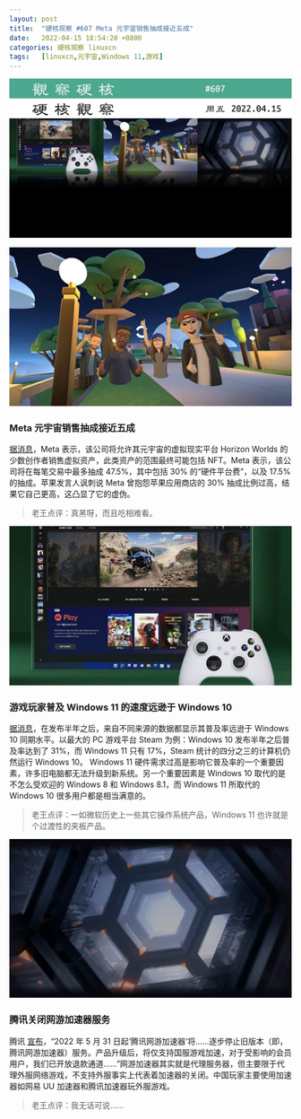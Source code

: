 ```yaml
---
layout: post
title:	"硬核观察 #607 Meta 元宇宙销售抽成接近五成"
date:	2022-04-15 18:54:20 +0800 
categories:	硬核观察 linuxcn 
tags:	[linuxcn,元宇宙,Windows 11,游戏]
---
```



![](/Asserts/Images/album/202204/15/185300q3y4yy992up6u630.jpg)


![](/Asserts/Images/album/202204/15/185312e66p5ph5gm59xp45.jpg)


### Meta 元宇宙销售抽成接近五成


[据消息](https://www.cnbc.com/2022/04/13/meta-plans-to-take-a-nearly-50percent-cut-on-nft-sales-in-its-metaverse.html)，Meta 表示，该公司将允许其元宇宙的虚拟现实平台 Horizon Worlds 的少数创作者销售虚拟资产，此类资产的范围最终可能包括 NFT。Meta 表示，该公司将在每笔交易中最多抽成 47.5%，其中包括 30% 的“硬件平台费”，以及 17.5% 的抽成。苹果发言人讽刺说 Meta 曾抱怨苹果应用商店的 30% 抽成比例过高，结果它自己更高，这凸显了它的虚伪。



> 
> 老王点评：真黑呀，而且吃相难看。
> 
> 
> 


![](/Asserts/Images/album/202204/15/185323njmh30mcc2it3iqq.jpg)


### 游戏玩家普及 Windows 11 的速度远逊于 Windows 10


[据消息](https://arstechnica.com/gadgets/2022/04/gamers-are-adopting-windows-11-about-half-as-quickly-as-they-did-for-windows-10/)，在发布半年之后，来自不同来源的数据都显示其普及率远逊于 Windows 10 同期水平。以最大的 PC 游戏平台 Steam 为例：Windows 10 发布半年之后普及率达到了 31%，而 Windows 11 只有 17%，Steam 统计的四分之三的计算机仍然运行 Windows 10。 Windows 11 硬件需求过高是影响它普及率的一个重要因素，许多旧电脑都无法升级到新系统。另一个重要因素是 Windows 10 取代的是不怎么受欢迎的 Windows 8 和 Windows 8.1，而 Windows 11 所取代的 Windows 10 很多用户都是相当满意的。



> 
> 老王点评：一如微软历史上一些其它操作系统产品，Windows 11 也许就是个过渡性的夹板产品。
> 
> 
> 


![](/Asserts/Images/album/202204/15/185347yb1ebe9gpaq69ytp.jpg)


### 腾讯关闭网游加速器服务


腾讯 [宣布](https://jiasu.qq.com/announcements/389.html)，“2022 年 5 月 31 日起‘腾讯网游加速器’将……逐步停止旧版本（即，腾讯网游加速器）服务。产品升级后，将仅支持国服游戏加速，对于受影响的会员用户，我们已开放退款通道……”网游加速器其实就是代理服务器，但主要限于代理外服网络游戏，不支持外服事实上代表着加速器的关闭。中国玩家主要使用加速器如网易 UU 加速器和腾讯加速器玩外服游戏。



> 
> 老王点评：我无话可说……
> 
> 
>
